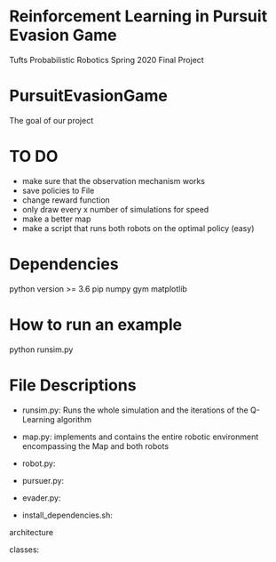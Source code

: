# Reinforcement Learning in Pursuit Evasion Game
Tufts Probabilistic Robotics Spring 2020 Final Project

# PursuitEvasionGame
The goal of our project

# TO DO
* make sure that the observation mechanism works
* save policies to File 
* change reward function
* only draw every x number of simulations for speed
* make a better map
* make a script that runs both robots on the optimal policy (easy)


# Dependencies
python version >= 3.6
pip
numpy
gym
matplotlib


# How to run an example
python runsim.py


# File Descriptions
* runsim.py: Runs the whole simulation and the iterations of the Q-Learning
  algorithm

* map.py:
  implements and contains the entire robotic environment encompassing the Map
  and both robots

* robot.py:

* pursuer.py:

* evader.py:

* install_dependencies.sh:

architecture

classes:
